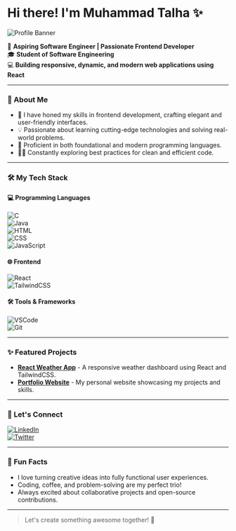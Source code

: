 # Hi there! I'm Muhammad Talha ✨

![Profile Banner](https://media.giphy.com/media/f6hnhHkks8bk4jwjh3/giphy.gif)

🚀 **Aspiring Software Engineer | Passionate Frontend Developer**  
🎓 **Student of Software Engineering**  
💻 **Building responsive, dynamic, and modern web applications using React**  

---

### 🌟 About Me
- 🎨 I have honed my skills in frontend development, crafting elegant and user-friendly interfaces.
- 💡 Passionate about learning cutting-edge technologies and solving real-world problems.
- 🔧 Proficient in both foundational and modern programming languages.
- 🧑‍💻 Constantly exploring best practices for clean and efficient code.

---

### 🛠️ My Tech Stack

#### 💻 Programming Languages
![C](https://img.shields.io/badge/-C-A8B9CC?style=flat&logo=c&logoColor=white)  
![Java](https://img.shields.io/badge/Java-007396?style=flat&logo=java&logoColor=white)  
![HTML](https://img.shields.io/badge/-HTML-E34F26?style=flat&logo=html5&logoColor=white)  
![CSS](https://img.shields.io/badge/-CSS-1572B6?style=flat&logo=css3&logoColor=white)  
![JavaScript](https://img.shields.io/badge/-JavaScript-F7DF1E?style=flat&logo=javascript&logoColor=black)

#### 🌐 Frontend
![React](https://img.shields.io/badge/-React-61DAFB?style=flat&logo=react&logoColor=black)  
![TailwindCSS](https://img.shields.io/badge/TailwindCSS-06B6D4?style=flat&logo=tailwindcss&logoColor=white)  

#### 🛠 Tools & Frameworks
![VSCode](https://img.shields.io/badge/VS%20Code-007ACC?style=flat&logo=visual-studio-code&logoColor=white)  
![Git](https://img.shields.io/badge/Git-F05032?style=flat&logo=git&logoColor=white)

---

### ✨ Featured Projects

- [**React Weather App**](https://github.com/muhammadtalha/react-weather-app) - A responsive weather dashboard using React and TailwindCSS.
- [**Portfolio Website**](https://github.com/muhammadtalha/portfolio) - My personal website showcasing my projects and skills.

---

### 🎯 Let's Connect
[![LinkedIn](https://img.shields.io/badge/LinkedIn-Connect-blue?style=flat&logo=linkedin)](https://linkedin.com/in/muhammadtalha)  
[![Twitter](https://img.shields.io/badge/Twitter-Follow-blue?style=flat&logo=twitter)](https://twitter.com/muhammadtalha)

---

### 🌟 Fun Facts
- I love turning creative ideas into fully functional user experiences.
- Coding, coffee, and problem-solving are my perfect trio!
- Always excited about collaborative projects and open-source contributions.

---

> Let's create something awesome together! 🚀
